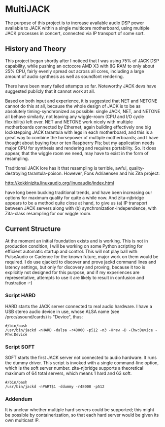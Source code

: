 # MultiJACK

The purpose of this project is to increase available audio DSP power available to JACK within a single multicore motherboard, using multiple JACK processes in concert, connected via IP transport of some sort.

## History and Theory

This project began shortly after I noticed that I was using 75% of JACK DSP capability, while pushing an octocore AMD X3 with 8G RAM to only about 25% CPU, fairly evenly spread out across all cores, including a large amount of audio synthesis as well as soundfont rendering.

There have been many failed attempts so far.  Noteworthy JACK devs have suggested publicly that it cannot work at all.

Based on both input and experience, it is suggested that NET and NETONE cannot do this at all, because the whole design of JACK is to be as absolutely timing-synchronized as possible: single JACK, NET, and NETONE all behave similarly, not leaving any wiggle-room (CPU and I/O cycle flexibility) left over.  NET and NETONE work nicely with multiple motherboards connected by Ethernet, again building effectively one big lockstepping JACK tarantula with legs in each motherboard, and this is a great way to combine the horsepower of multiple motherboards; and I have thought about buying four or ten Raspberry Pis; but my application needs major CPU for synthesis and rendering and requires portability.  So.  It does appear, that the wiggle room we need, may have to exist in the form of resampling.

Traditional JACK lore has it that resampling is terrible, awful, quality-destroying tarantula-poison.  However, Fons Adriaensen  and his Zita project:

http://kokkinizita.linuxaudio.org/linuxaudio/index.html

have long been bucking traditional trends, and have been increasing our options for maximum quality for quite a while now.  And 
zita-njbridge appears to be a method quite close at hand, to give us (a) IP transport between JACK servers along with (b) synchronization-independence, with Zita-class resampling for our wiggle room.

## Current Structure

At the moment an initial foundation exists and is working.  This is not in production condition, I will be working on some Python scripting for efficient automatic startup and control.  This will not play ball with PulseAudio or Cadence for the known future, major work on them would be required.  I do use qjackctl to discover and prove jackd command lines and latency settings, but only for discovery and proving, because it too is explicitly not designed for this purpose, and if my experiences are representative, attempts to use it are likely to result in confusion and frustration :-)

### Script HARD

HARD starts the JACK server connected to real audio hardware.  I have a USB stereo audio device in use, whose ALSA name (see /proc/asound/cards) is "Device", thus:

    #/bin/bash
    /usr/bin/jackd -nHARD -dalsa -r48000 -p512 -n3 -Xraw -D -Chw:Device -Phw:Device
  
### Script SOFT

SOFT starts the first JACK server not connected to audio hardware.  It runs the dummy driver.  This script is invoked with a single command-line option, which is the soft server number.  zita-njbridge supports a theoretical maximum of 64 total servers, which means 1 hard and 63 soft.  

    #/bin/bash
    /usr/bin/jackd -nPART$1 -ddummy -r48000 -p512
  
### Addendum

It is unclear whether multiple hard servers could be supported; this might be possible by containerization, so that each hard server would be given its own multicast IP.
  
